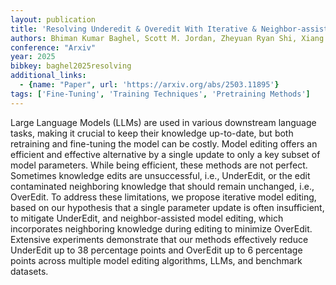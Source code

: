 ```yaml
---
layout: publication
title: 'Resolving Underedit & Overedit With Iterative & Neighbor-assisted Model Editing'
authors: Bhiman Kumar Baghel, Scott M. Jordan, Zheyuan Ryan Shi, Xiang Lorraine Li
conference: "Arxiv"
year: 2025
bibkey: baghel2025resolving
additional_links:
  - {name: "Paper", url: 'https://arxiv.org/abs/2503.11895'}
tags: ['Fine-Tuning', 'Training Techniques', 'Pretraining Methods']
---
```

Large Language Models (LLMs) are used in various downstream language tasks,
making it crucial to keep their knowledge up-to-date, but both retraining and
fine-tuning the model can be costly. Model editing offers an efficient and
effective alternative by a single update to only a key subset of model
parameters. While being efficient, these methods are not perfect. Sometimes
knowledge edits are unsuccessful, i.e., UnderEdit, or the edit contaminated
neighboring knowledge that should remain unchanged, i.e., OverEdit. To address
these limitations, we propose iterative model editing, based on our hypothesis
that a single parameter update is often insufficient, to mitigate UnderEdit,
and neighbor-assisted model editing, which incorporates neighboring knowledge
during editing to minimize OverEdit. Extensive experiments demonstrate that our
methods effectively reduce UnderEdit up to 38 percentage points and OverEdit up
to 6 percentage points across multiple model editing algorithms, LLMs, and
benchmark datasets.

